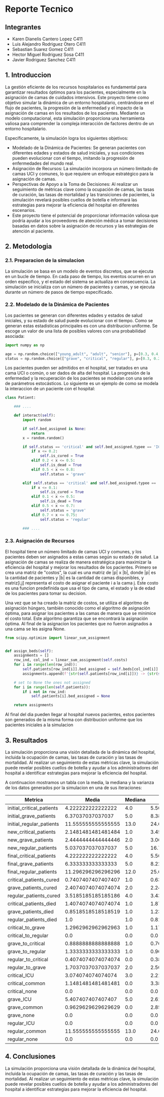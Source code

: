 # Reporte Tecnico

## Integrantes

- Karen Dianelis Cantero Lopez C411
- Luis Alejandro Rodriguez Otero C411
- Sebastian Suarez Gomez C411
- Hector Miguel Rodriguez Sosa C411
- Javier Rodriguez Sanchez C411

## 1. Introduccion

La gestión eficiente de los recursos hospitalarios es fundamental para garantizar resultados óptimos para los pacientes,
especialmente en la asignación de camas de cuidados intensivos. Este proyecto tiene como objetivo simular la dinámica de
un entorno hospitalario, centrándose en el flujo de pacientes, la progresión de la enfermedad y el impacto de la
asignación de camas en los resultados de los pacientes. Mediante un modelo computacional, esta simulación proporciona
una herramienta valiosa para comprender la compleja interacción de factores dentro de un entorno hospitalario.

Específicamente, la simulación logra los siguientes objetivos:

- Modelado de la Dinámica de Pacientes: Se generan pacientes con diferentes edades y estados de salud iniciales, y sus
  condiciones pueden evolucionar con el tiempo, imitando la progresión de enfermedades del mundo real.
- Asignación de Recursos: La simulación incorpora un número limitado de camas UCI y comunes, lo que requiere un enfoque
  estratégico para la asignación de camas.
- Perspectivas de Apoyo a la Toma de Decisiones: Al realizar un seguimiento de métricas clave como la ocupación de
  camas, las tasas de curación, las tasas de mortalidad y las transiciones de pacientes, la simulación revelará posibles
  cuellos de botella e informará las estrategias para mejorar la eficiencia del hospital en diferentes escenarios.
- Este proyecto tiene el potencial de proporcionar información valiosa que podría ayudar a los proveedores de atención
  médica a tomar decisiones basadas en datos sobre la asignación de recursos y las estrategias de atención al paciente.

## 2. Metodologia

### 2.1. Preparacion de la simulacion

La simulación se basa en un modelo de eventos discretos, que se ejecuta en un bucle de tiempo. En cada paso de tiempo,
los eventos ocurren en un orden específico, y el estado del sistema se actualiza en consecuencia. La simulación se
inicializa con un número de pacientes y camas, y se ejecuta durante un número de pasos de tiempo especificado.

### 2.2. Modelado de la Dinámica de Pacientes

Los pacientes se generan con diferentes edades y estados de salud iniciales, y su estado de salud puede evolucionar con
el
tiempo. Como se generan estas estadisticas principales es con una distribucion uniforme. Se escoge un valor de una lista
de
posibles valores con una probabilidad asociada:

```python
import numpy as np

age = np.random.choice(["young_adult", "adult", "senior"], p=[0.3, 0.4, 0.3])
status = np.random.choice(["grave", "critical", "regular"], p=[0.3, 0.2, 0.5])
```

Los pacientes pueden ser admitidos en el hospital, ser tratados en una cama UCI o común, o ser dados de alta del
hospital. La progresión de la enfermedad y la recuperación de los pacientes se modelan con una serie de parámetros
estocásticos. Lo siguiente es un ejemplo de como se modela la interaccion de un paciente con el hospital:

```python
class Patient:

    ### ....

    def interact(self):
        import random

        if self.bed_assigned is None:
            return
        x = random.random()

        if self.status == 'critical' and self.bed_assigned.typee == 'ICU':
            if x <= 0.2:
                self.is_cured = True
            elif 0.2 < x <= 0.5:
                self.is_dead = True
            elif 0.5 < x <= 0.8:
                self.status = 'grave'

        elif self.status == 'critical' and self.bed_assigned.typee == 'common':
            if x <= 0.1:
                self.is_cured = True
            elif 0.1 < x <= 0.5:
                self.is_dead = True
            elif 0.5 < x <= 0.7:
                self.status = 'grave'
            elif 0.7 < x <= 0.75:
                self.status = 'regular'

        ### ....

```

### 2.3. Asignación de Recursos

El hospital tiene un número limitado de camas UCI y comunes, y los pacientes deben ser asignados a estas camas según su
estado de salud. La asignación de camas se realiza de manera estratégica para maximizar la eficiencia del hospital y
mejorar los resultados de los pacientes. Primero se crea una matriz de "costos", la cual es una matriz de |p| x |b|,
donde |p| es la cantidad de pacientes y |b| es la cantidad de camas disponibles, y matriz[i,j] representa el costo de
asignar
el paciente i a la cama j. Este costo es una funcion predefinida que usa el tipo de cama, el estado y la de edad de los
pacientes para tomar su decision.

Una vez que se ha creado la matriz de costos, se utiliza el algoritmo de asignación húngaro, también conocido como el
algoritmo de asignación óptima, para asignar los pacientes a las camas de manera que se minimice el costo total. Este
algoritmo garantiza que se encontrará la asignación óptima. Al final de la asignacion los pacientes que no fueron
asignados a una cama se les asigna None.

```python
from scipy.optimize import linear_sum_assignment


def assign_beds(self):
    assignments = []
    row_ind, col_ind = linear_sum_assignment(self.costs)
    for i in range(len(row_ind)):
        self.patients[row_ind[i]].bed_assigned = self.beds[col_ind[i]]
        assignments.append(f'{str(self.patients[row_ind[i]])} -> {str(self.beds[col_ind[i]])}')

    # set to None the ones not assigned
    for i in range(len(self.patients)):
        if i not in row_ind:
            self.patients[i].bed_assigned = None

    return assignments
```

Al final del dia pueden llegar al hospital nuevos pacientes, estos pacientes son generados de la misma forma con
distribucion
uniforme que los pacientes iniciales a la simulacion

## 3. Resultados

La simulación proporciona una visión detallada de la dinámica del hospital, incluida la ocupación de camas, las tasas de
curación y las tasas de mortalidad. Al realizar un seguimiento de estas métricas clave, la simulación puede revelar
posibles cuellos de botella y ayudar a los administradores del hospital a identificar estrategias para mejorar la
eficiencia del hospital.

A continuacion mostramos un tabla con la media, la mediana y la varianza de los datos generados por la simulacion en una
de sus iteraciones:

| Metrica                   | Media              | Mediana | Varianza            |
|---------------------------|--------------------|---------|---------------------|
| initial_critical_patients | 4.222222222222222  | 4.0     | 5.506172839506173   |
| initial_grave_patients    | 6.37037037037037   | 5.0     | 8.381344307270233   |
| initial_regular_patients  | 11.555555555555555 | 13.0    | 24.691358024691358  |
| new_critical_patients     | 2.1481481481481484 | 1.0     | 3.4595336076817556  |
| new_grave_patients        | 2.4444444444444446 | 2.0     | 3.0617283950617282  |
| new_regular_patients      | 5.037037037037037  | 5.0     | 16.776406035665296  |
| final_critical_patients   | 4.222222222222222  | 4.0     | 5.506172839506172   |
| final_grave_patients      | 6.333333333333333  | 5.0     | 8.222222222222221   |
| final_regular_patients    | 11.296296296296296 | 12.0    | 25.68998628257887   |
| critical_patients_cured   | 0.7407407407407407 | 1.0     | 0.6364883401920439  |
| grave_patients_cured      | 2.4074074074074074 | 2.0     | 2.241426611796982   |
| regular_patients_cured    | 3.5185185185185186 | 4.0     | 3.4348422496570645  |
| critical_patients_died    | 1.4074074074074074 | 1.0     | 1.8710562414266116  |
| grave_patients_died       | 0.8518518518518519 | 1.0     | 1.2373113854595335  |
| regular_patients_died     | 1.0                | 1.0     | 0.8148148148148148  |
| critical_to_grave         | 1.2962962962962963 | 1.0     | 1.1714677640603566  |
| critical_to_regular       | 0.0                | 0.0     | 0.0                 |
| grave_to_critical         | 0.8888888888888888 | 1.0     | 0.7654320987654322  |
| grave_to_regular          | 1.3333333333333333 | 1.0     | 0.9629629629629629  |
| regular_to_critical       | 0.4074074074074074 | 0.0     | 0.38957475994513024 |
| regular_to_grave          | 1.7037037037037037 | 2.0     | 2.5048010973936896  |
| critical_ICU              | 3.074074074074074  | 3.0     | 2.2167352537722906  |
| critical_common           | 1.1481481481481481 | 0.0     | 3.385459533607683   |
| critical_none             | 0.0                | 0.0     | 0.0                 |
| grave_ICU                 | 5.407407407407407  | 5.0     | 2.6117969821673523  |
| grave_common              | 0.9629629629629629 | 0.0     | 2.850480109739369   |
| grave_none                | 0.0                | 0.0     | 0.0                 |
| regular_ICU               | 0.0                | 0.0     | 0.0                 |
| regular_common            | 11.555555555555555 | 13.0    | 24.691358024691358  |
| regular_none              | 0.0                | 0.0     | 0.0                 |

## 4. Conclusiones

La simulación proporciona una visión detallada de la dinámica del hospital, incluida la ocupación de camas, las tasas de
curación y las tasas de mortalidad. Al realizar un seguimiento de estas métricas clave, la simulación puede revelar
posibles cuellos de botella y ayudar a los administradores del hospital a identificar estrategias para mejorar la
eficiencia del hospital.
